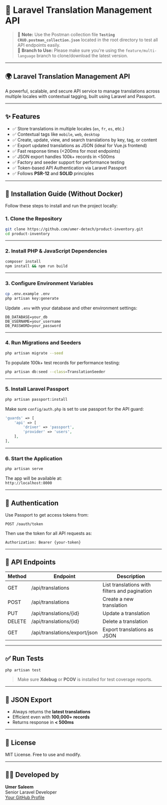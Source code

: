 
# 🚀 Laravel Translation Management API

> 📌 **Note:** Use the Postman collection file **`Testing CRUD.postman_collection.json`** located in the root directory to test all API endpoints easily.  
> 📌 **Branch to Use:** Please make sure you're using the `feature/multi-language` branch to clone/download the latest version.

---

## 🌍 Laravel Translation Management API

A powerful, scalable, and secure API service to manage translations across multiple locales with contextual tagging, built using Laravel and Passport.

---

## ✨ Features

- ✅ Store translations in multiple locales (`en`, `fr`, `es`, etc.)
- ✅ Contextual tags like `mobile`, `web`, `desktop`
- ✅ Create, update, view, and search translations by key, tag, or content
- ✅ Export updated translations as JSON (ideal for Vue.js frontend)
- ✅ Fast response times (<200ms for most endpoints)
- ✅ JSON export handles 100k+ records in <500ms
- ✅ Factory and seeder support for performance testing
- ✅ Token-based API Authentication via Laravel Passport
- ✅ Follows **PSR-12** and **SOLID** principles

---

## 🧰 Installation Guide (Without Docker)

Follow these steps to install and run the project locally:

### 1. Clone the Repository

```bash
git clone https://github.com/umer-detech/product-inventory.git
cd product-inventory
```

---

### 2. Install PHP & JavaScript Dependencies

```bash
composer install
npm install && npm run build
```

---

### 3. Configure Environment Variables

```bash
cp .env.example .env
php artisan key:generate
```

Update `.env` with your database and other environment settings:

```env
DB_DATABASE=your_db
DB_USERNAME=your_username
DB_PASSWORD=your_password
```

---

### 4. Run Migrations and Seeders

```bash
php artisan migrate --seed
```

To populate 100k+ test records for performance testing:

```bash
php artisan db:seed --class=TranslationSeeder
```

---

### 5. Install Laravel Passport

```bash
php artisan passport:install
```

Make sure `config/auth.php` is set to use passport for the API guard:

```php
'guards' => [
    'api' => [
        'driver' => 'passport',
        'provider' => 'users',
    ],
],
```

---

### 6. Start the Application

```bash
php artisan serve
```

The app will be available at:  
`http://localhost:8000`

---

## 🔐 Authentication

Use Passport to get access tokens from:

```
POST /oauth/token
```

Then use the token for all API requests as:

```
Authorization: Bearer {your-token}
```

---

## 🔗 API Endpoints

| Method | Endpoint | Description |
|--------|----------|-------------|
| GET    | /api/translations | List translations with filters and pagination |
| POST   | /api/translations | Create a new translation |
| PUT    | /api/translations/{id} | Update a translation |
| DELETE | /api/translations/{id} | Delete a translation |
| GET    | /api/translations/export/json | Export translations as JSON |

---

## ✅ Run Tests

```bash
php artisan test
```

> Make sure **Xdebug** or **PCOV** is installed for test coverage reports.

---

## 📁 JSON Export

- Always returns the **latest translations**
- Efficient even with **100,000+ records**
- Returns response in **< 500ms**

---

## 📜 License

MIT License. Free to use and modify.

---

## 👨‍💻 Developed by

**Umer Saleem**  
Senior Laravel Developer  
[Your GitHub Profile](https://github.com/umer-detech)